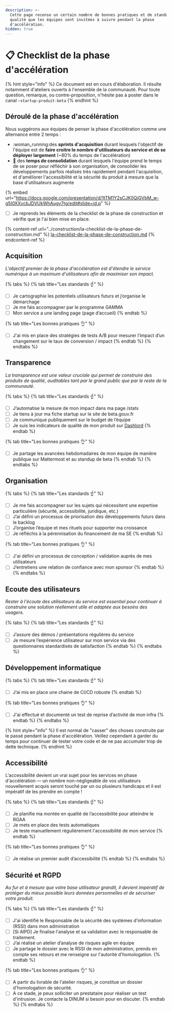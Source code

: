 ```yaml
---
description: >-
  Cette page recense un certain nombre de bonnes pratiques et de standards de
  qualité que les équipes sont invitées à suivre pendant la phase
  d'accélération.
hidden: true
---
```


# 📋 Checklist de la phase d'accélération

{% hint style="info" %}
Ce document est en cours d'élaboration. Il résulte notamment d'ateliers ouverts à l'ensemble de la communauté. Pour toute question, remarque, ou contre-proposition, n'hésite pas à poster dans le canal `~startup-produit-beta`
{% endhint %}

## Déroulé de la phase d'accélération

Nous suggérons aux équipes de penser la phase d'accélération comme une alternance entre 2 temps :

* :woman\_running:des **sprints d'acquisition** durant lesquels l'objectif de l'équipe est de **faire croitre le nombre d'utilisateurs du service et de se déployer largement** (\~80% du temps de l'accélération)
* :bricks: des **temps de consolidation** durant lesquels l'équipe prend le temps de se poser pour réfléchir à son organisation, de consolider les développements parfois réalisés très rapidement pendant l'acquisition, et d'améliorer l'accessibilité et la sécurité du produit à mesure que la base d'utilisateurs augmente

{% embed url="https://docs.google.com/presentation/d/1tTM1Y2sCJK0QiGVbM_w-g5I0XXvcbJDVUkWhAugy7tg/edit#slide=id.p" %}

* [ ] Je reprends les éléments de la checklist de la phase de construction et vérifie que je l'ai bien mise en place.

{% content-ref url="../construction/la-checklist-de-la-phase-de-construction.md" %}
[la-checklist-de-la-phase-de-construction.md](../construction/la-checklist-de-la-phase-de-construction.md)
{% endcontent-ref %}

## Acquisition

_L'objectif premier de la phase d'accélération est d'étendre le service numérique à un maximum d'utilisateurs afin de maximiser son impact._

{% tabs %}
{% tab title="Les standards ☝️" %}
* [ ] Je cartographie les potentiels utilisateurs futurs et j’organise le démarchage
* [ ] Je me fais accompagner par le programme GAMMA
* [ ] Mon service a une landing page (page d’accueil)
{% endtab %}

{% tab title="Les bonnes pratiques 👌" %}
* [ ] J'ai mis en place des stratégies de tests A/B pour mesurer l’impact d’un changement sur le taux de conversion / impact
{% endtab %}
{% endtabs %}

## Transparence

_La transparence est une valeur cruciale qui permet de construire des produits de qualité, auditables tant par le grand public que par le reste de la communauté._

{% tabs %}
{% tab title="Les standards ☝️" %}
* [ ] J’automatise la mesure de mon impact dans ma page /stats
* [ ] Je tiens à jour ma fiche startup sur le site de beta.gouv.fr
* [ ] Je communique publiquement sur le budget de l’équipe
* [ ] Je suis les indicateurs de qualité de mon produit sur [Dashlord](https://dashlord.incubateur.net)
{% endtab %}

{% tab title="Les bonnes pratiques 👌" %}
* [ ] Je partage les avancées hebdomadaires de mon équipe de manière publique sur Mattermost et au standup de beta
{% endtab %}
{% endtabs %}

## Organisation

{% tabs %}
{% tab title="Les standards ☝️" %}
* [ ] Je me fais accompagner sur les sujets qui nécessitent une expertise particulière (sécurité, accessibilité, juridique, etc.)
* [ ] J’ai défini un processus de priorisation des développements futurs dans le backlog
* [ ] J’organise l’équipe et mes rituels pour supporter ma croissance
* [ ] Je réfléchis à la pérennisation du financement de ma SE
{% endtab %}

{% tab title="Les bonnes pratiques 👌" %}
* [ ] J'ai défini un processus de conception / validation auprès de mes utilisateurs
* [ ] J’entretiens une relation de confiance avec mon sponsor
{% endtab %}
{% endtabs %}

## Ecoute des utilisateurs

_Rester à l'écoute des utilisateurs du service est essentiel pour continuer à construire une solution réellement utile et adaptée aux besoins des usagers._

{% tabs %}
{% tab title="Les standards ☝️" %}
* [ ] J’assure des démos / présentations régulières du service
* [ ] Je mesure l’expérience utilisateur sur mon service via des questionnaires standardisés de satisfaction
{% endtab %}
{% endtabs %}

## Développement informatique

{% tabs %}
{% tab title="Les standards ☝️" %}
* [ ] J’ai mis en place une chaine de CI/CD robuste
{% endtab %}

{% tab title="Les bonnes pratiques 👌" %}
* [ ] J'ai effectué et documenté un test de reprise d’activité de mon infra
{% endtab %}
{% endtabs %}

{% hint style="info" %}
Il est normal de "casser" des choses construite par le passé pendant la phase d'accélération. Veillez cependant à garder du temps pour continuer de tester votre code et de ne pas accumuler trop de dette technique.
{% endhint %}

## Accessibilité

L'accessibilité devient un vrai sujet pour les services en phase d'accélération — un nombre non-négligeable de vos utilisateurs nouvellement acquis seront touché par un ou plusieurs handicaps et il est impératif de les prendre en compte !

{% tabs %}
{% tab title="Les standards ☝️" %}
* [ ] Je planifie ma montée en qualité de l’accessibilité pour atteindre le RGAA
* [ ] Je mets en place des tests automatiques
* [ ] Je teste manuellement régulièrement l'accessibilité de mon service
{% endtab %}

{% tab title="Les bonnes pratiques 👌" %}
* [ ] Je réalise un premier audit d’accessibilité
{% endtab %}
{% endtabs %}

## Sécurité et RGPD

_Au fur et à mesure que votre base utilisateur grandit, il devient impératif de protéger du mieux possible leurs données personnelles et de sécuriser votre produit._

{% tabs %}
{% tab title="Les standards ☝️" %}
* [ ] J'ai identifié le Responsable de la sécurité des systèmes d'information (RSSI) dans mon administration
* [ ] \[Si AIPD] Je finalise l'analyse et sa validation avec le responsable de traitement.
* [ ] J’ai réalisé un atelier d’analyse de risques agile en équipe
* [ ] Je partage le dossier avec le RSSI de mon administration, prends en compte ses retours et me renseigne sur l'autorité d'homologation.
{% endtab %}

{% tab title="Les bonnes pratiques 👌" %}
* [ ] A partir du livrable de l'atelier risques, je constitue un dossier d'homologation de sécurité.
* [ ] A ce stade, je peux solliciter un prestataire pour réaliser un test d'intrusion. Je contacte la DINUM si besoin pour en discuter.
{% endtab %}
{% endtabs %}

